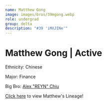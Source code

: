 ```yaml
---
name: Matthew Gong
image: images/bros/39mgong.webp
role: undergrad
group: delta
description: "#39 'iMΛJINe'"
---
```


# Matthew Gong | Active
Ethnicity: Chinese

Major: Finance

Big Bro: [Alex "REYN" Chiu](22achiu)

[Click here](/ujis/) to view Matthew's Lineage!